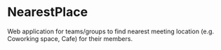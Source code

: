 # NearestPlace
Web application for teams/groups to find nearest meeting location (e.g. Coworking space, Cafe) for their members.
